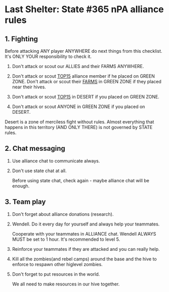 # Last Shelter: State #365 nPA alliance rules

## 1. Fighting
   Before attacking ANY player ANYWHERE do next things from this checklist. It's ONLY YOUR responsibility to check it.

   1. Don't attack or scout our ALLIES and their FARMS ANYWHERE.

   2. Don't attack or scout [TOP15](./TOP15.md) alliance member if he placed on GREEN ZONE. Don't attack or scout their [FARMS](./FARMS15.md) in GREEN ZONE if they placed near their hives.

   3. Don't attack or scout [TOP15](./TOP15.md) in DESERT if you placed on GREEN ZONE.
   
   4. Don't attack or scout ANYONE in GREEN ZONE if you placed on DESERT.

   Desert is a zone of merciless fight without rules. Almost everything that happens in this territory (AND ONLY THERE) is not governed by STATE rules.

## 2. Chat messaging
   1. Use alliance chat to communicate always.

   2. Don't use state chat at all.

      Before using state chat, check again - maybe alliance chat will be enough.

## 3. Team play
   1. Don't forget about alliance donations (research).

   2. Wendell. Do it every day for yourself and always help your teammates.
   
      Cooperate with your teammates in ALLIANCE chat. Wendell ALWAYS MUST be set to 1 hour. It's recommended to level 5.

   3. Reinforce your teammates if they are attacked and you can really help.
   
   4. Kill all the zombies(and rebel camps) around the base and the hive to enforce to respawn other higlevel zombies.

   5. Don't forget to put resources in the world.

      We all need to make resources in our hive together.
